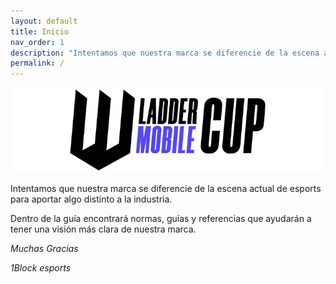 ```yaml
---
layout: default
title: Inicio
nav_order: 1
description: "Intentamos que nuestra marca se diferencie de la escena actual de esports para aportar algo distinto a la industria."
permalink: /
---
```


<img src="assets/images/header.jpg" alt="Ladder Mobile Cup"/>

Intentamos que nuestra marca se diferencie de la escena actual de esports para aportar algo distinto a la industria. 

Dentro de la guía encontrará normas, guías y referencias que ayudarán a tener una visión más clara de nuestra marca. 


*Muchas Gracias*

*1Block esports*